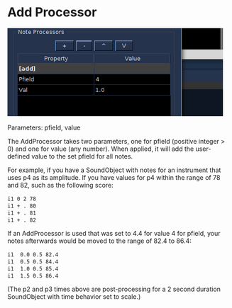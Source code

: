 # Add Processor

![](../../../images/AddNoteProcessor.png)

Parameters: pfield, value

The AddProcessor takes two parameters, one for pfield (positive integer
\> 0) and one for value (any number). When applied, it will add the
user-defined value to the set pfield for all notes.

For example, if you have a SoundObject with notes for an instrument that
uses p4 as its amplitude. If you have values for p4 within the range of
78 and 82, such as the following score:

```csound-sco 
i1 0 2 78
i1 + . 80
i1 + . 81
i1 + . 82
```

If an AddProcessor is used that was set to 4.4 for value 4 for pfield,
your notes afterwards would be moved to the range of 82.4 to 86.4:

```csound-sco
i1  0.0 0.5 82.4
i1  0.5 0.5 84.4
i1  1.0 0.5 85.4
i1  1.5 0.5 86.4
```

(The p2 and p3 times above are post-processing for a 2 second duration
SoundObject with time behavior set to scale.)
